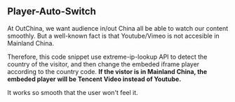 ## Player-Auto-Switch

At OutChina, we want audience in/out China all be able to watch our content smoothly. But a well-known fact is that Youtube/Vimeo is not accesible in Mainland China.

Therefore, this code snippet use extreme-ip-lookup API to detect the country of the visitor, and then change the embeded iframe player according to the country code. **If the vistor is in Mainland China, the embeded player will be Tencent Video instead of Youtube.**

It works so smooth that the user won't feel it.

